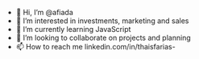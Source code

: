- 👋 Hi, I’m @afiada
- 👀 I’m interested in investments, marketing and sales
- 🌱 I’m currently learning JavaScript
- 💞️ I’m looking to collaborate on projects and planning
- 📫 How to reach me linkedin.com/in/thaisfarias-

<!---
afiada/afiada is a ✨ special ✨ repository because its `README.md` (this file) appears on your GitHub profile.
You can click the Preview link to take a look at your changes.
--->
